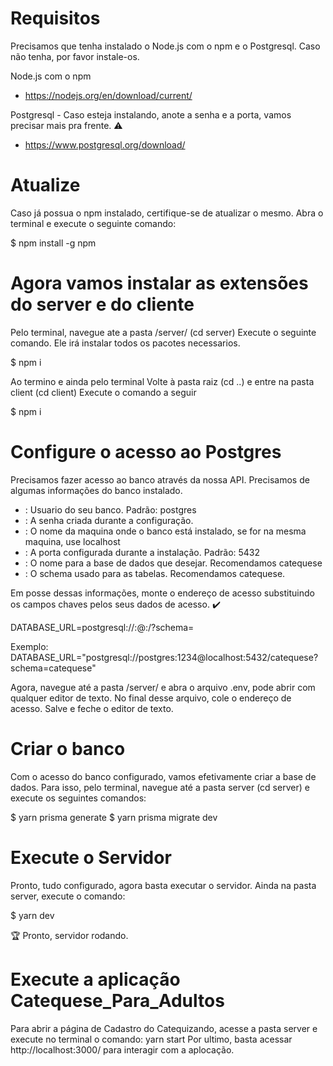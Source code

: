 # Requisitos

Precisamos que tenha instalado o Node.js com o npm e o Postgresql.
Caso não tenha, por favor instale-os.

Node.js com o npm

- https://nodejs.org/en/download/current/

Postgresql - Caso esteja instalando, anote a senha e a porta, vamos precisar mais pra frente. :warning:

- https://www.postgresql.org/download/

# Atualize

Caso já possua o npm instalado, certifique-se de atualizar o mesmo.
Abra o terminal e execute o seguinte comando:

$ npm install -g npm

# Agora vamos instalar as extensões do server e do cliente

Pelo terminal, navegue ate a pasta /server/ (cd server)
Execute o seguinte comando. Ele irá instalar todos os pacotes necessarios.

$ npm i

Ao termino e ainda pelo terminal
Volte à pasta raiz (cd ..) e entre na pasta client (cd client)
Execute o comando a seguir

$ npm i

# Configure o acesso ao Postgres

Precisamos fazer acesso ao banco através da nossa API.
Precisamos de algumas informações do banco instalado.

- <USER>: Usuario do seu banco. Padrão: postgres
- <PASSWORD>: A senha criada durante a configuração.
- <HOST>: O nome da maquina onde o banco está instalado, se for na mesma maquina, use localhost
- <PORT>: A porta configurada durante a instalação. Padrão: 5432
- <DATABASE>: O nome para a base de dados que desejar. Recomendamos catequese
- <SCHEMA>: O schema usado para as tabelas. Recomendamos catequese.

Em posse dessas informações, monte o endereço de acesso substituindo os campos chaves pelos seus dados de acesso. :heavy_check_mark:

DATABASE_URL=postgresql://<USER>:<PASSWORD>@<HOST>:<PORT>/<DATABASE>?schema=<SCHEMA>

Exemplo:
DATABASE_URL="postgresql://postgres:1234@localhost:5432/catequese?schema=catequese"

Agora, navegue até a pasta /server/ e abra o arquivo .env, pode abrir com qualquer editor de texto.
No final desse arquivo, cole o endereço de acesso.
Salve e feche o editor de texto.

# Criar o banco

Com o acesso do banco configurado, vamos efetivamente criar a base de dados.
Para isso, pelo terminal, navegue até a pasta server (cd server) e execute os seguintes comandos:

$ yarn prisma generate
$ yarn prisma migrate dev

# Execute o Servidor

Pronto, tudo configurado, agora basta executar o servidor.
Ainda na pasta server, execute o comando:

$ yarn dev

:trophy: Pronto, servidor rodando.

# Execute a aplicação Catequese_Para_Adultos

Para abrir a página de Cadastro do Catequizando, acesse a pasta server e execute no terminal o comando: yarn start
Por ultimo, basta acessar http://localhost:3000/ para interagir com a aplocação.
